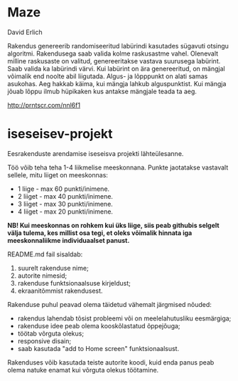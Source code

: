 # Maze
David Erlich

Rakendus genereerib randomiseeritud labürindi kasutades sügavuti otsingu algoritmi. 
Rakendusega saab valida kolme raskusastme vahel. Olenevalt milline raskusaste on valitud, 
genereeritakse vastava suurusega labürint. Saab valida ka labürindi värvi.
Kui labürint on ära genereeritud, on mängjal võimalik end noolte abil liigutada. 
Algus- ja lõpppunkt on alati samas asukohas.
Aeg hakkab käima, kui mängja lahkub alguspunktist.
Kui mängja jõuab lõppu ilmub hüpikaken kus antakse mängjale teada ta aeg.

http://prntscr.com/nnl6f1



# iseseisev-projekt
Eesrakenduste arendamise iseseisva projekti lähteülesanne. 

Töö võib teha teha 1-4 liikmelise meeskonnana. Punkte jaotatakse vastavalt sellele, mitu liiget on meeskonnas:
* 1 liige - max 60 punkti/inimene.
* 2 liiget - max 40 punkti/inimene.
* 3 liiget - max 30 punkti/inimene.
* 4 liiget - max 20 punkti/inimene.

**NB! Kui meeskonnas on rohkem kui üks liige, siis peab githubis selgelt välja tulema, kes millist osa tegi, et oleks võimalik hinnata iga meeskonnaliikme individuaalset panust.**

README.md fail sisaldab:
1. suurelt rakenduse nime;
1. autorite nimesid;
1. rakenduse funktsionaalsuse kirjeldust;
1. ekraanitõmmist rakendusest.

Rakenduse puhul peavad olema täidetud vähemalt järgmised nõuded:
  * rakendus lahendab tõsist probleemi või on meelelahutusliku eesmärgiga; 
  * rakenduse idee peab olema kooskõlastatud õppejõuga;
  * töötab võrguta olekus;
  * responsive disain;
  * saab kasutada "add to Home screen" funktsionaalsust.

Rakenduses võib kasutada teiste autorite koodi, kuid enda panus peab olema natuke enamat kui võrguta olekus töötamine. 
